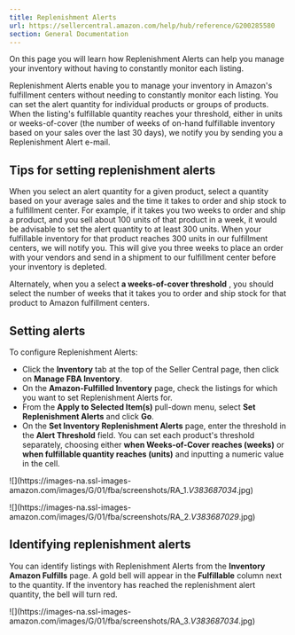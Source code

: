 ```yaml
---
title: Replenishment Alerts
url: https://sellercentral.amazon.com/help/hub/reference/G200285580
section: General Documentation
---
```


On this page you will learn how Replenishment Alerts can help you manage your
inventory without having to constantly monitor each listing.

Replenishment Alerts enable you to manage your inventory in Amazon's
fulfillment centers without needing to constantly monitor each listing. You
can set the alert quantity for individual products or groups of products. When
the listing's fulfillable quantity reaches your threshold, either in units or
weeks-of-cover (the number of weeks of on-hand fulfillable inventory based on
your sales over the last 30 days), we notify you by sending you a
Replenishment Alert e-mail.

##  Tips for setting replenishment alerts

When you select an alert quantity for a given product, select a quantity based
on your average sales and the time it takes to order and ship stock to a
fulfillment center. For example, if it takes you two weeks to order and ship a
product, and you sell about 100 units of that product in a week, it would be
advisable to set the alert quantity to at least 300 units. When your
fulfillable inventory for that product reaches 300 units in our fulfillment
centers, we will notify you. This will give you three weeks to place an order
with your vendors and send in a shipment to our fulfillment center before your
inventory is depleted.

Alternately, when you a select **a weeks-of-cover threshold** , you should
select the number of weeks that it takes you to order and ship stock for that
product to Amazon fulfillment centers.

##  Setting alerts

To configure Replenishment Alerts:

  * Click the **Inventory** tab at the top of the Seller Central page, then click on **Manage FBA Inventory**.
  * On the **Amazon-Fulfilled Inventory** page, check the listings for which you want to set Replenishment Alerts for.
  * From the **Apply to Selected Item(s)** pull-down menu, select **Set Replenishment Alerts** and click **Go**.
  * On the **Set Inventory Replenishment Alerts** page, enter the threshold in the **Alert Threshold** field. You can set each product's threshold separately, choosing either **when Weeks-of-Cover reaches (weeks)** or **when fulfillable quantity reaches (units)** and inputting a numeric value in the cell.

![](https://images-na.ssl-images-
amazon.com/images/G/01/fba/screenshots/RA_1._V383687034_.jpg)  

![](https://images-na.ssl-images-
amazon.com/images/G/01/fba/screenshots/RA_2._V383687029_.jpg)  

##  Identifying replenishment alerts

You can identify listings with Replenishment Alerts from the **Inventory
Amazon Fulfills** page. A gold bell will appear in the **Fulfillable** column
next to the quantity. If the inventory has reached the replenishment alert
quantity, the bell will turn red.

![](https://images-na.ssl-images-
amazon.com/images/G/01/fba/screenshots/RA_3._V383687034_.jpg)  

